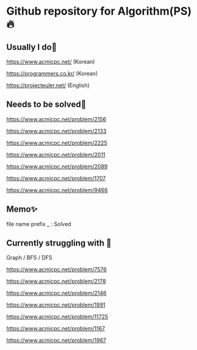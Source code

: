 # Github repository for Algorithm(PS)🔥

## Usually I do🎃

https://www.acmicpc.net/ (Korean)

https://programmers.co.kr/ (Korean)

https://projecteuler.net/ (English)

## Needs to be solved💎

https://www.acmicpc.net/problem/2156

https://www.acmicpc.net/problem/2133

https://www.acmicpc.net/problem/2225

https://www.acmicpc.net/problem/2011

https://www.acmicpc.net/problem/2089

https://www.acmicpc.net/problem/1707

https://www.acmicpc.net/problem/9466

## Memo✨

file name prefix \_ : Solved

## Currently struggling with 🚢

Graph / BFS / DFS

https://www.acmicpc.net/problem/7576

https://www.acmicpc.net/problem/2178

https://www.acmicpc.net/problem/2146

https://www.acmicpc.net/problem/1991

https://www.acmicpc.net/problem/11725

https://www.acmicpc.net/problem/1167

https://www.acmicpc.net/problem/1967
